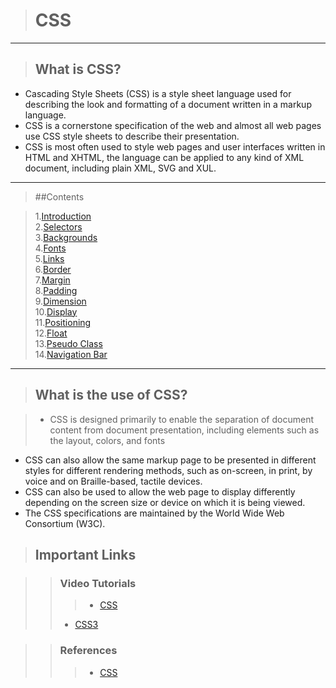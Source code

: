 
># CSS 

----

>## What is CSS? 

-  Cascading Style Sheets (CSS) is a style sheet language used for describing the look and formatting of a document written in a markup language. 
-  CSS is a cornerstone specification of the web and almost all web pages use CSS style sheets to describe their presentation.
-  CSS is most often used to style web pages and user interfaces written in HTML and XHTML, the language can be applied to any kind of XML document, including plain XML, SVG and XUL. 

----

>##Contents

>1.[Introduction](http://www.w3schools.com/css/css_intro.asp)<br>
2.[Selectors](http://www.w3schools.com/css/css_selectors.asp)<br>
3.[Backgrounds](http://www.w3schools.com/css/css_background.asp)<br>
4.[Fonts](http://www.w3schools.com/css/css_font.asp)<br>
5.[Links](http://www.w3schools.com/css/css_link.asp)<br>
6.[Border](http://www.w3schools.com/css/css_border.asp)<br>
7.[Margin](http://www.w3schools.com/css/css_margin.asp)<br>
8.[Padding](http://www.w3schools.com/css/css_padding.asp)<br>
9.[Dimension](http://www.w3schools.com/css/css_dimension.asp)<br>
10.[Display](http://www.w3schools.com/css/css_display_visibility.asp)<br>
11.[Positioning](http://www.w3schools.com/css/css_positioning.asp)<br>
12.[Float](http://www.w3schools.com/css/css_float.asp)<br>
13.[Pseudo Class](http://www.w3schools.com/css/css_pseudo_classes.asp)<br>
14.[Navigation Bar](http://www.w3schools.com/css/css_navbar.asp)

---

>## What is the use of CSS?

>-  CSS is designed primarily to enable the separation of document content from document presentation, including elements such as the layout, colors, and fonts
-  CSS can also allow the same markup page to be presented in different styles for different rendering methods, such as on-screen, in print, by voice and on Braille-based, tactile devices.
-  CSS can also be used to allow the web page to display differently depending on the screen size or device on which it is being viewed.
-  The CSS specifications are maintained by the World Wide Web Consortium (W3C).

>## Important Links

>>### Video Tutorials 
>>>-  [CSS](https://buckysroom.org/videos.php?cat=40)
>>- [CSS3](https://buckysroom.org/videos.php?cat=63)

>>### References
>>>- [CSS](http://www.w3schools.com/css/)